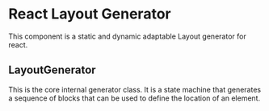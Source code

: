 # React Layout Generator

This component is a static and dynamic adaptable Layout generator for react.

## LayoutGenerator

This is the core internal generator class. It is a state machine that generates a sequence of blocks that can be used to define the location of an element.


